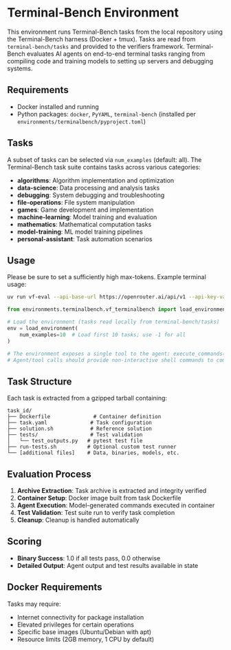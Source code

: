 # Terminal-Bench Environment

This environment runs Terminal-Bench tasks from the local repository using the Terminal-Bench harness (Docker + tmux). Tasks are read from `terminal-bench/tasks` and provided to the verifiers framework. Terminal-Bench evaluates AI agents on end-to-end terminal tasks ranging from compiling code and training models to setting up servers and debugging systems.

## Requirements

- Docker installed and running
- Python packages: `docker`, `PyYAML`, `terminal-bench` (installed per `environments/terminalbench/pyproject.toml`)

## Tasks

A subset of tasks can be selected via `num_examples` (default: all). The Terminal-Bench task suite contains tasks across various categories:

- **algorithms**: Algorithm implementation and optimization
- **data-science**: Data processing and analysis tasks  
- **debugging**: System debugging and troubleshooting
- **file-operations**: File system manipulation
- **games**: Game development and implementation
- **machine-learning**: Model training and evaluation
- **mathematics**: Mathematical computation tasks
- **model-training**: ML model training pipelines
- **personal-assistant**: Task automation scenarios


## Usage

Please be sure to set a sufficiently high max-tokens.
Example terminal usage:
```bash
uv run vf-eval --api-base-url https://openrouter.ai/api/v1 --api-key-var OPENROUTER_API_KEY --model openai/gpt-5-mini --num-examples 10 --rollouts-per-example 1 --max-tokens 16384 environments.terminalbench.vf_terminalbench
```

```python
from environments.terminalbench.vf_terminalbench import load_environment

# Load the environment (tasks read locally from terminal-bench/tasks)
env = load_environment(
    num_examples=10  # Load first 10 tasks; use -1 for all
)

# The environment exposes a single tool to the agent: execute_commands(commands: List[str], reasoning: str = "")
# Agent/tool calls should provide non-interactive shell commands to complete the task inside the container.
```

## Task Structure

Each task is extracted from a gzipped tarball containing:

```
task_id/
├── Dockerfile              # Container definition
├── task.yaml              # Task configuration  
├── solution.sh            # Reference solution
├── tests/                 # Test validation
│   └── test_outputs.py   # pytest test file
├── run-tests.sh          # Optional custom test runner
└── [additional files]    # Data, binaries, models, etc.
```

## Evaluation Process

1. **Archive Extraction**: Task archive is extracted and integrity verified
2. **Container Setup**: Docker image built from task Dockerfile
3. **Agent Execution**: Model-generated commands executed in container
4. **Test Validation**: Test suite run to verify task completion
5. **Cleanup**: Cleanup is handled automatically

## Scoring

- **Binary Success**: 1.0 if all tests pass, 0.0 otherwise
- **Detailed Output**: Agent output and test results available in state

## Docker Requirements

Tasks may require:
- Internet connectivity for package installation
- Elevated privileges for certain operations
- Specific base images (Ubuntu/Debian with apt)
- Resource limits (2GB memory, 1 CPU by default)
